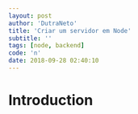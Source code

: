 ```yaml
---
layout: post
author: 'DutraNeto'
title: 'Criar um servidor em Node'
subtitle: ''
tags: [node, backend]
code: 'n'
date: 2018-09-28 02:40:10
---
```


# Introduction

